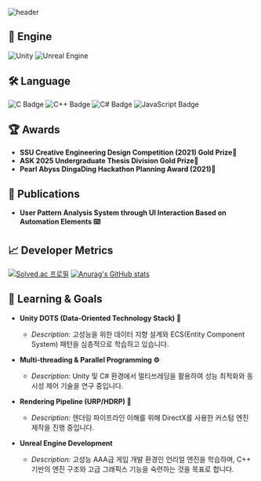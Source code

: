 
<!--Header-->
![header](https://capsule-render.vercel.app/api?type=waving&color=gradient&height=300&section=header&text=Keep%20Going🏃)


## 🚀 Engine
<!--untiy-->
![Unity](https://img.shields.io/badge/Unity-202A38?style=flat-square&logo=unity&logoColor=white)
![Unreal Engine](https://img.shields.io/badge/Unreal%20Engine-0078F0?style=flat-square&logo=unreal-engine&logoColor=white)

## 🛠️ Language
<img src="https://img.shields.io/badge/C-A8B9CC?style=flat-square&logo=c&logoColor=black" alt="C Badge" /> <img src="https://img.shields.io/badge/C%2B%2B-00599C?style=flat-square&logo=c%2B%2B&logoColor=white" alt="C++ Badge" />
<img src="https://img.shields.io/badge/C%23-239120?style=flat-square&logo=c-sharp&logoColor=white" alt="C# Badge" />
<img src="https://img.shields.io/badge/JavaScript-F7DF1E?style=flat-square&logo=javascript&logoColor=black" alt="JavaScript Badge" />

## 🏆 Awards
*  **SSU Creative Engineering Design Competition (2021) Gold Prize🥇**
*  **ASK 2025 Undergraduate Thesis Division Gold Prize🥇**
*  **Pearl Abyss DingaDing Hackathon Planning Award (2021)🌟**

## 📄 Publications
* **User Pattern Analysis System through UI Interaction Based on Automation Elements ⌨️**


## 📈 Developer Metrics
[![Solved.ac 프로필](http://mazassumnida.wtf/api/v2/generate_badge?boj=ksb121314)](https://solved.ac/profile/ksb121314) [![Anurag's GitHub stats](https://github-readme-stats.vercel.app/api?username=Yeon&show_icons=true&theme=default&hide_border=true&card_width=300&line_height=21)](https://github.com/Yeon)

## 🌱 Learning & Goals
* **Unity DOTS (Data-Oriented Technology Stack) 🚀**
    * *Description:* 고성능을 위한 데이터 지향 설계와 ECS(Entity Component System) 패턴을 심층적으로 학습하고 있습니다.

* **Multi-threading & Parallel Programming ⚙️**
    * *Description:* Unity 및 C# 환경에서 멀티쓰레딩을 활용하여 성능 최적화와 동시성 제어 기술을 연구 중입니다.

* **Rendering Pipeline (URP/HDRP) 🎨**
    * *Description:* 렌더링 파이프라인 이해를 위해 DirectX를 사용한 커스텀 엔진 제작을 진행 중입니다.

* **Unreal Engine Development**
    * *Description:* 고성능 AAA급 게임 개발 환경인 언리얼 엔진을 학습하며, C++ 기반의 엔진 구조와 고급 그래픽스 기능을 숙련하는 것을 목표로 합니다.
  
